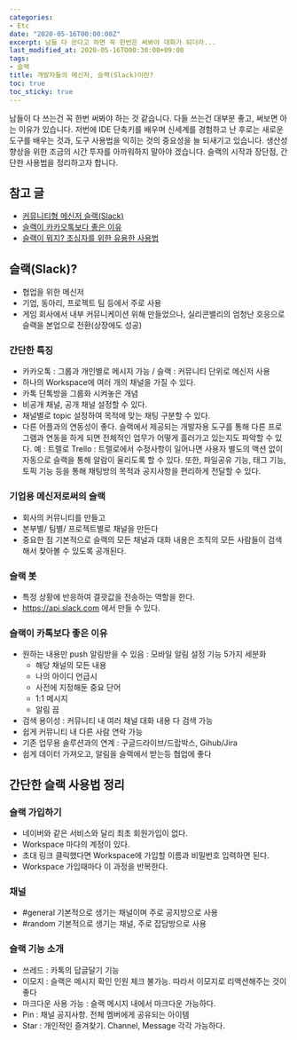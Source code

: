 ```yaml
---
categories:
- Etc
date: "2020-05-16T00:00:00Z"
excerpt: 남들 다 쓴다고 하면 꼭 한번은 써봐야 대화가 되더라...
last_modified_at: 2020-05-16TO00:30:00+09:00
tags:
- 슬랙
title: 개발자들의 메신저, 슬랙(Slack)이란?
toc: true
toc_sticky: true
---
```


남들이 다 쓰는건 꼭 한번 써봐야 하는 것 같습니다. 다들 쓰는건 대부분 좋고, 써보면 아는 이유가 있습니다. 저번에 IDE 단축키를 배우며 신세계를 경험하고 난 후로는 새로운 도구를 배우는 것과, 도구 사용법을 익히는 것의 중요성을 늘 되새기고 있습니다. 생산성 향상을 위한 조금의 시간 투자를 아까워하지 말아야 겠습니다. 슬랙의 시작과 장단점, 간단한 사용법을 정리하고자 합니다.

## 참고 글
- [커뮤니티형 메신저 슬랙(Slack)](https://medium.com/depromeet/%EC%BB%A4%EB%AE%A4%EB%8B%88%ED%8B%B0%ED%98%95-%EB%A9%94%EC%8B%A0%EC%A0%80-%EC%8A%AC%EB%9E%99-slack-4ae01f5ff4a0)
- [슬랙이 카카오톡보다 좋은 이유](https://medium.com/@justin_jin/%EC%8A%AC%EB%9E%99%EC%9D%B4-%EC%B9%B4%EC%B9%B4%EC%98%A4%ED%86%A1%EB%B3%B4%EB%8B%A4-%EC%A2%8B%EC%9D%80-%EC%9D%B4%EC%9C%A0-d7153f0b2af7)
- [슬랙이 뭐지? 초심자를 위한 유용한 사용법](https://gonna-be.tistory.com/29)

## 슬랙(Slack)?
- 협업을 위한 메신저
- 기업, 동아리, 프로젝트 팀 등에서 주로 사용
- 게임 회사에서 내부 커뮤니케이션 위해 만들었으나, 실리콘밸리의 엄청난 호응으로 슬랙을 본업으로 전환(상장에도 성공)

### 간단한 특징
- 카카오톡 : 그룹과 개인별로 메시지 가능 / 슬랙 : 커뮤니티 단위로 메신저 사용
- 하나의 Workspace에 여러 개의 채널을 가질 수 있다.
- 카톡 단톡방을 그룹화 시켜놓은 개념 
- 비공개 채널, 공개 채널 설정할 수 있다.
- 채널별로 topic 설정하여 목적에 맞는 채팅 구분할 수 있다.
- 다른 어플과의 연동성이 좋다.
    슬랙에서 제공되는 개발자용 도구를 통해 다른 프로그램과 연동을 하게 되면 전체적인 업무가 어떻게 흘러가고 있는지도 파악할 수 있다.
    예 : 트렐로 Trello : 트렐로에서 수정사항이 일어나면 사용자 별도의 액션 없이 자동으로 슬랙을 통해 알람이 울리도록 할 수 있다.
    또한,  파일공유 기능, 태그 기능, 토픽 기능 등을 통해 채팅방의 목적과 공지사항을 편리하게 전달할 수 있다.

### 기업용 메신저로써의 슬랙
- 회사의 커뮤니티를 만들고
- 본부별/ 팀별/ 프로젝트별로 채널을 만든다
- 중요한 점
    기본적으로 슬랙의 모든 채널과 대화 내용은 조직의 모든 사람들이 검색해서 찾아볼 수 있도록 공개된다.

### 슬랙 봇 
- 특정 상황에 반응하여 결괏값을 전송하는 역할을 한다.
- https://api.slack.com 에서 만들 수 있다.

### 슬랙이 카톡보다 좋은 이유
- 원하는 내용만 push 알림받을 수 있음 : 모바일 알림 설정 기능 5가지 세분화
	- 해당 채널의 모든 내용
	- 나의 아이디 언급시
	- 사전에 지정해둔 중요 단어
	- 1:1 메시지
	- 알림 끔
- 검색 용이성 : 커뮤니티 내 여러 채널 대화 내용 다 검색 가능
- 쉽게 커뮤니티 내 다른 사람 연락 가능
- 기존 업무용 솔루션과의 연계 : 구글드라이브/드랍박스, Gihub/Jira
- 쉽게 데이터 가져오고, 알림을 슬랙에서 받는등 협업에 좋다

## 간단한 슬랙 사용법 정리

### 슬랙 가입하기
- 네이버와 같은 서비스와 달리 최초 회원가입이 없다.
- Workspace 마다의 계정이 있다.
- 초대 링크 클릭했다면 Workspace에 가입할 이름과 비밀번호 입력하면 된다.
- Workspace 가입때마다 이 과정을 반복한다.

### 채널 
- #general 기본적으로 생기는 채널이며 주로 공지방으로 사용 
- #random 기본적으로 생기는 채널, 주로 잡담방으로 사용

### 슬랙 기능 소개
- 쓰레드 : 카톡의 답글달기 기능
- 이모지 : 슬랙은 메시지 확인 인원 체크 불가능. 따라서 이모지로 리액션해주는 것이 좋다
- 마크다운 사용 가능 : 슬랙 메시지 내에서 마크다운 가능하다.
- Pin : 채널 공지사항. 전체 멤버에게 공유되는 아이템
- Star : 개인적인 즐겨찾기. Channel, Message 각각 가능하다.